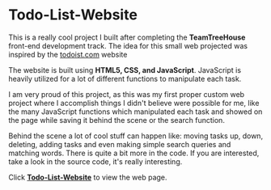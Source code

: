 # Todo-List-Website

This is a really cool project I built after completing the **TeamTreeHouse** front-end development track. The idea for this small web projected was inspired by the <a href="https://todoist.com">todoist.com</a> website

The website is built using **HTML5, CSS, and JavaScript**. JavaScript is heavily utilized for a lot of different functions to manipulate each task.

I am very proud of this project, as this was my first proper custom web project where I accomplish things I didn't believe were possible for me, like the many JavaScript functions which manipulated each task and showed on the page while saving it behind the scene or the search function.

Behind the scene a lot of cool stuff can happen like: moving tasks up, down, deleting, adding tasks and even making simple search queries and matching words. There is quite a bit more in the code. If you are interested, take a look in the source code, it's really interesting.

Click <a href="https://f54vnfg.github.io/Todo-List-Website/"><strong>Todo-List-Website</strong></a> to view the web page.
